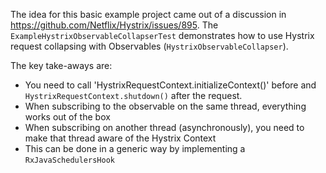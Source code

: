The idea for this basic example project came out of a discussion in https://github.com/Netflix/Hystrix/issues/895. The `ExampleHystrixObservableCollapserTest` demonstrates how to use Hystrix request collapsing with Observables (`HystrixObservableCollapser`).

The key take-aways are:
* You need to call 'HystrixRequestContext.initializeContext()' before and `HystrixRequestContext.shutdown()` after the request.
* When subscribing to the observable on the same thread, everything works out of the box
* When subscribing on another thread (asynchronously), you need to make that thread aware of the Hystrix Context
* This can be done in a generic way by implementing a `RxJavaSchedulersHook`

